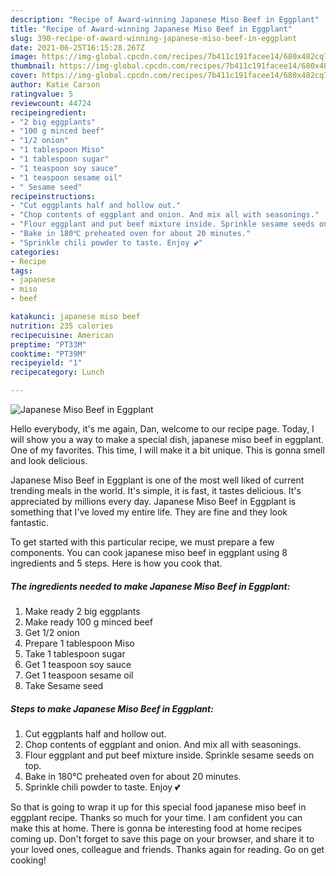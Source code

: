```yaml
---
description: "Recipe of Award-winning Japanese Miso Beef in Eggplant"
title: "Recipe of Award-winning Japanese Miso Beef in Eggplant"
slug: 390-recipe-of-award-winning-japanese-miso-beef-in-eggplant
date: 2021-06-25T16:15:28.267Z
image: https://img-global.cpcdn.com/recipes/7b411c191facee14/680x482cq70/japanese-miso-beef-in-eggplant-recipe-main-photo.jpg
thumbnail: https://img-global.cpcdn.com/recipes/7b411c191facee14/680x482cq70/japanese-miso-beef-in-eggplant-recipe-main-photo.jpg
cover: https://img-global.cpcdn.com/recipes/7b411c191facee14/680x482cq70/japanese-miso-beef-in-eggplant-recipe-main-photo.jpg
author: Katie Carson
ratingvalue: 5
reviewcount: 44724
recipeingredient:
- "2 big eggplants"
- "100 g minced beef"
- "1/2 onion"
- "1 tablespoon Miso"
- "1 tablespoon sugar"
- "1 teaspoon soy sauce"
- "1 teaspoon sesame oil"
- " Sesame seed"
recipeinstructions:
- "Cut eggplants half and hollow out."
- "Chop contents of eggplant and onion. And mix all with seasonings."
- "Flour eggplant and put beef mixture inside. Sprinkle sesame seeds on top."
- "Bake in 180℃ preheated oven for about 20 minutes."
- "Sprinkle chili powder to taste. Enjoy 💕"
categories:
- Recipe
tags:
- japanese
- miso
- beef

katakunci: japanese miso beef 
nutrition: 235 calories
recipecuisine: American
preptime: "PT33M"
cooktime: "PT39M"
recipeyield: "1"
recipecategory: Lunch

---
```



![Japanese Miso Beef in Eggplant](https://img-global.cpcdn.com/recipes/7b411c191facee14/680x482cq70/japanese-miso-beef-in-eggplant-recipe-main-photo.jpg)

Hello everybody, it's me again, Dan, welcome to our recipe page. Today, I will show you a way to make a special dish, japanese miso beef in eggplant. One of my favorites. This time, I will make it a bit unique. This is gonna smell and look delicious.



Japanese Miso Beef in Eggplant is one of the most well liked of current trending meals in the world. It's simple, it is fast, it tastes delicious. It's appreciated by millions every day. Japanese Miso Beef in Eggplant is something that I've loved my entire life. They are fine and they look fantastic.


To get started with this particular recipe, we must prepare a few components. You can cook japanese miso beef in eggplant using 8 ingredients and 5 steps. Here is how you cook that.

<!--inarticleads1-->

##### The ingredients needed to make Japanese Miso Beef in Eggplant:

1. Make ready 2 big eggplants
1. Make ready 100 g minced beef
1. Get 1/2 onion
1. Prepare 1 tablespoon Miso
1. Take 1 tablespoon sugar
1. Get 1 teaspoon soy sauce
1. Get 1 teaspoon sesame oil
1. Take  Sesame seed




<!--inarticleads2-->

##### Steps to make Japanese Miso Beef in Eggplant:

1. Cut eggplants half and hollow out.
1. Chop contents of eggplant and onion. And mix all with seasonings.
1. Flour eggplant and put beef mixture inside. Sprinkle sesame seeds on top.
1. Bake in 180℃ preheated oven for about 20 minutes.
1. Sprinkle chili powder to taste. Enjoy 💕




So that is going to wrap it up for this special food japanese miso beef in eggplant recipe. Thanks so much for your time. I am confident you can make this at home. There is gonna be interesting food at home recipes coming up. Don't forget to save this page on your browser, and share it to your loved ones, colleague and friends. Thanks again for reading. Go on get cooking!
